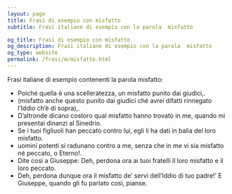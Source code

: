 ```yaml
---
layout: page
title: Frasi di esempio con misfatto 
subtitle: Frasi italiane di esempio con la parola  misfatto

og_title: Frasi di esempio con misfatto 
og_description: Frasi italiane di esempio con la parola  misfatto
og_type: website
permalink: /frasi/m/misfatto.html
---
```


Frasi italiane di esempio contenenti la parola misfatto:


- Poiché quella è una scelleratezza, un misfatto punito dai giudici,.
- (misfatto anche questo punito dai giudici ché avrei difatti rinnegato l’Iddio ch’è di sopra),.
- D’altronde dicano costoro qual misfatto hanno trovato in me, quando mi presentai dinanzi al Sinedrio.
- Se i tuoi figliuoli han peccato contro lui, egli li ha dati in balìa del loro misfatto.
- uomini potenti si radunano contro a me, senza che in me vi sia misfatto né peccato, o Eterno!.
- Dite così a Giuseppe: Deh, perdona ora ai tuoi fratelli il loro misfatto e il loro peccato.
- Deh, perdona dunque ora il misfatto de’ servi dell’Iddio di tuo padre!’ E Giuseppe, quando gli fu parlato così, pianse.
